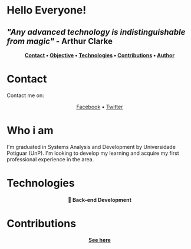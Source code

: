 # Hello Everyone!

## <i>"Any advanced technology is indistinguishable from magic"</i> - Arthur Clarke </br>

<strong><p align="center">
 <a href="#contact">Contact</a> •
 <a href="#objective">Objective</a> •
 <a href="#technologies">Technologies</a> • 
 <a href="#contributions">Contributions</a> • 
 <a href="#author">Author</a>
</p></strong>

# Contact
<p>Contact me on:</p>
<p align="center">
 <a href="https://www.facebook.com/iranf2/">Facebook</a> •
 <a href="https://twitter.com/jiffilho/">Twitter</a>
</p>

# Who i am
<p>I'm graduated in Systems Analysis and Development by Universidade Potiguar (UnP). I'm looking to develop my learning and acquire my first professional experience in the area.</p>

# Technologies
<h4 align="center"> 
	🚀 Back-end Development
</h4>

# Contributions
<h4 align="center"> 
	<a href="https://github.com/jifilho?tab=repositories">See here</a>
</h4>

